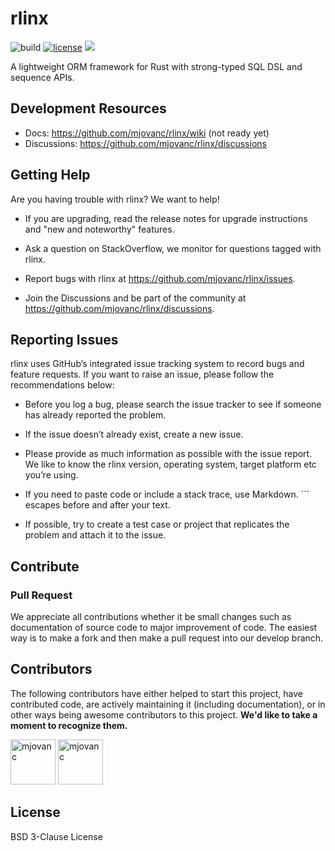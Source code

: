 # rlinx

![build](https://img.shields.io/github/actions/workflow/status/mjovanc/rlinx/master-ci.yml?branch=master)
[![license](https://img.shields.io/badge/License-BSD_3--Clause-blue.svg)](https://opensource.org/licenses/BSD-3-Clause)
![](https://img.shields.io/badge/Rust-1.68+-orange.svg)

A lightweight ORM framework for Rust with strong-typed SQL DSL and sequence APIs.

## Development Resources

- Docs: https://github.com/mjovanc/rlinx/wiki (not ready yet)
- Discussions: https://github.com/mjovanc/rlinx/discussions

## Getting Help

Are you having trouble with rlinx? We want to help!

- If you are upgrading, read the release notes for upgrade instructions and "new and noteworthy" features.

- Ask a question on StackOverflow, we monitor for questions tagged with rlinx.

- Report bugs with rlinx at https://github.com/mjovanc/rlinx/issues.

- Join the Discussions and be part of the community at https://github.com/mjovanc/rlinx/discussions.

## Reporting Issues

rlinx uses GitHub’s integrated issue tracking system to record bugs and feature requests. If you want to raise an issue, please follow the recommendations below:

- Before you log a bug, please search the issue tracker to see if someone has already reported the problem.

- If the issue doesn’t already exist, create a new issue.

- Please provide as much information as possible with the issue report. We like to know the rlinx version, operating system, target platform etc you’re using.

- If you need to paste code or include a stack trace, use Markdown. ``` escapes before and after your text.

- If possible, try to create a test case or project that replicates the problem and attach it to the issue.

## Contribute

### Pull Request

We appreciate all contributions whether it be small changes such as documentation of source code to major improvement of code.
The easiest way is to make a fork and then make a pull request into our develop branch.

## Contributors

The following contributors have either helped to start this project, have contributed
code, are actively maintaining it (including documentation), or in other ways
being awesome contributors to this project. **We'd like to take a moment to recognize them.**

[<img src="https://github.com/mjovanc.png?size=72" alt="mjovanc" width="72">](https://github.com/mjovanc)
[<img src="https://github.com/renovatebot.png?size=72" alt="mjovanc" width="72">](https://github.com/renovatebot)

## License
BSD 3-Clause License

